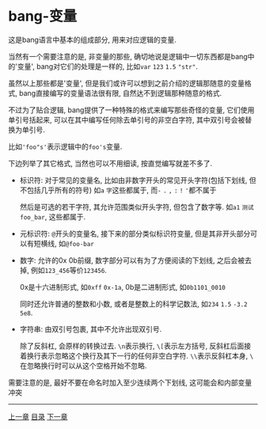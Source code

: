 # bang-变量
这是bang语言中基本的组成部分, 用来对应逻辑的变量.

当然有一个需要注意的是, 非变量的那些,
确切地说是逻辑中一切东西都是bang中的'变量', bang对它们的处理是一样的,
比如`var` `123` `1.5` `"str"`.

虽然以上那些都是'变量', 但是我们或许可以想到之前介绍的逻辑那随意的变量格式,
bang直接编写的变量语法很有限, 自然达不到逻辑那种随意的格式.

不过为了贴合逻辑, bang提供了一种特殊的格式来编写那些奇怪的变量,
它们使用单引号括起来, 可以在其中编写任何除去单引号的非空白字符,
其中双引号会被替换为单引号.

比如`'foo"s'`表示逻辑中的`foo's`变量.

下边列举了其它格式, 当然也可以不用细读, 按直觉编写就差不多了.

- 标识符: 对于常见的变量名,
  比如由非数字开头的常见开头字符(包括下划线, 但不包括几乎所有的符号)
  如`a` `字`这些都属于, 而`-` `.` `,` `:` `!` `'`都不属于

  然后是可选的若干字符, 其允许范围类似开头字符, 但包含了数字等.
  如`a1` `测试` `foo_bar`, 这些都属于.

- 元标识符: `@`开头的变量名, 接下来的部分类似标识符变量,
  但是其非开头部分可以有短横线, 如`@foo-bar`

- 数字: 允许的0x 0b前缀, 数字部分可以有为了方便阅读的下划线,
  之后会被去掉, 例如`123_456`等价`123456`.

  0x是十六进制形式, 如`0xff` `0x-1a`,
  0b是二进制形式, 如`0b1101_0010`

  同时还允许普通的整数和小数, 或者是整数上的科学记数法,
  如`234` `1.5` `-3.2` `5e8`.

- 字符串: 由双引号包裹, 其中不允许出现双引号.

  除了反斜杠, 会原样的转换过去. `\n`表示换行, `\[`表示左方括号,
  反斜杠后面接着换行表示忽略这个换行及其下一行的任何非空白字符.
  `\\`表示反斜杠本身, `\ `在忽略换行时可以从这个空格开始不忽略.


需要注意的是, 最好不要在命名时加入至少连续两个下划线, 这可能会和内部变量冲突


---
[上一章](./25-start-bang-lang.md)
[目录](./README.md)
[下一章](./27-bang-control.md)
